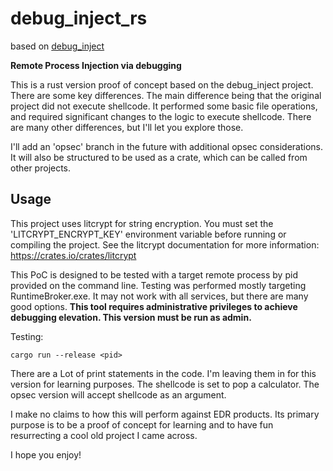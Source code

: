 # debug_inject_rs

based on [debug_inject](https://github.com/conix-security/debug_inject)

**Remote Process Injection via debugging**

This is a rust version proof of concept based on the debug_inject project. There are some key differences. The main difference being that the original project did not execute shellcode. It performed some basic file operations, and required significant changes to the logic to execute shellcode. There are many other differences, but I'll let you explore those.

I'll add an 'opsec' branch in the future with additional opsec considerations. It will also be structured to be used as a crate, which can be called from other projects.

## Usage

This project uses litcrypt for string encryption. You must set the 'LITCRYPT_ENCRYPT_KEY' environment variable before running or compiling the project. See the litcrypt documentation for more information: https://crates.io/crates/litcrypt

This PoC is designed to be tested with a target remote process by pid provided on the command line. Testing was performed mostly targeting RuntimeBroker.exe. It may not work with all services, but there are many good options. **This tool requires administrative privileges to achieve debugging elevation. This version must be run as admin.**

Testing:

```
cargo run --release <pid>
```

There are a Lot of print statements in the code. I'm leaving them in for this version for learning purposes. The shellcode is set to pop a calculator. The opsec version will accept shellcode as an argument.

I make no claims to how this will perform against EDR products. Its primary purpose is to be a proof of concept for learning and to have fun resurrecting a cool old project I came across.

I hope you enjoy!





